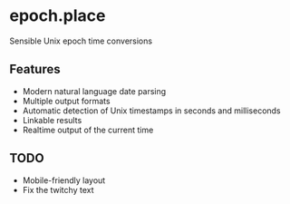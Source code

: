 # epoch.place

Sensible Unix epoch time conversions

## Features

- Modern natural language date parsing
- Multiple output formats
- Automatic detection of Unix timestamps in seconds and milliseconds
- Linkable results
- Realtime output of the current time

## TODO

- Mobile-friendly layout
- Fix the twitchy text
